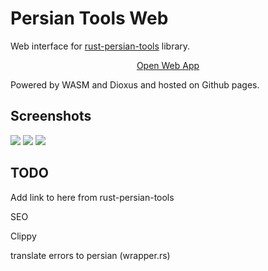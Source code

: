 # Persian Tools Web

Web interface for [rust-persian-tools](https://github.com/persian-tools/rust-persian-tools) library.

[<center>Open Web App</center>](https://ali77gh.github.io/PersianToolsWeb/)

Powered by WASM and Dioxus and hosted on Github pages.

## Screenshots

<img src="./screenshot1.jpg"></img>
<img src="./screenshot2.jpg"></img>
<img src="./screenshot3.jpg"></img>

## TODO

Add link to here from rust-persian-tools

SEO

Clippy

translate errors to persian (wrapper.rs)
